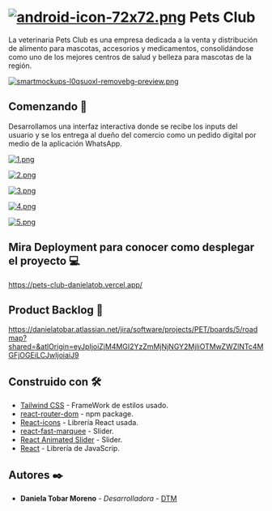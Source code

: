 # [![android-icon-72x72.png](https://i.postimg.cc/yx8sZs8F/android-icon-72x72.png)](https://postimg.cc/JDvfwwJn) Pets Club 

La veterinaria Pets Club es una empresa dedicada a la venta y distribución de alimento para mascotas, accesorios y medicamentos, consolidándose como uno de los mejores centros de salud y belleza para mascotas de la región.

[![smartmockups-l0qsuoxl-removebg-preview.png](https://i.postimg.cc/ZnLR3wmd/smartmockups-l0qsuoxl-removebg-preview.png)](https://postimg.cc/PvPTnzPX)

## Comenzando 🚀
Desarrollamos una interfaz interactiva donde se recibe los inputs del usuario y se los entrega al dueño del comercio como un pedido digital por medio de la aplicación WhatsApp.

[![1.png](https://i.postimg.cc/nzfZVqm9/1.png)](https://postimg.cc/rdj7Q0Qq)

[![2.png](https://i.postimg.cc/NfCc93Tc/2.png)](https://postimg.cc/SJ95HtDT)

[![3.png](https://i.postimg.cc/jdFpdz0q/3.png)](https://postimg.cc/fJY28SR1)

[![4.png](https://i.postimg.cc/tTpfmkPk/4.png)](https://postimg.cc/TyNCKrt5)

[![5.png](https://i.postimg.cc/N07CTXVH/5.png)](https://postimg.cc/f3yvQVMz)


## Mira Deployment para conocer como desplegar el proyecto 💻

https://pets-club-danielatob.vercel.app/

## Product Backlog 📎

https://danielatobar.atlassian.net/jira/software/projects/PET/boards/5/roadmap?shared=&atlOrigin=eyJpIjoiZjM4MGI2YzZmMjNjNGY2MjliOTMwZWZlNTc4MGFjOGEiLCJwIjoiaiJ9

## Construido con 🛠️

* [Tailwind CSS](https://tailwindcss.com/) - FrameWork de estilos usado.
* [react-router-dom](https://v5.reactrouter.com/web/guides/quick-start) - npm package.
* [React-icons](https://react-icons.github.io/react-icons/) - Librería React usada.
* [react-fast-marquee](https://www.npmjs.com/package/react-fast-marquee) - Slider.
* [React Animated Slider](https://eb1.it/react-animated-slider/) - Slider.
* [React](https://reactjs.org/) - Librería de JavaScrip.

## Autores ✒️
* **Daniela Tobar Moreno** - *Desarrolladora* - [DTM](https://github.com/DanielaTob)



